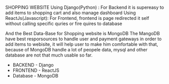SHOPPING WEBSITE
Using Django(Python) : For Backend it is supereasy to add items to shopping cart and also manage dashboard
Using ReactJs(Javascript): For Frontend, frontend is page redirected it self without calling specific quries or fire quires to database

And the Best Data-Base for Shopping website is MongoDB
The MangoDB have best resporsources to handle user and payment gateways
in order to add items to webisite, it will help user to make him comfortable with that,
because of MongoDB handle a lot of peopele data, mysql and other database are not that much usable so far.

- BACKEND - Django
- FRONTEND - ReactJS
- Database - MongoDB
